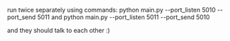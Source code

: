 run twice separately using commands:
python main.py --port_listen 5010 --port_send 5011 and
python main.py --port_listen 5011 --port_send 5010

and they should talk to each other :)
